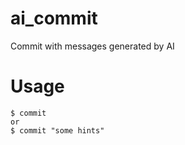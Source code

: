 # ai_commit
Commit with messages generated by AI


# Usage 

```
$ commit
or
$ commit "some hints"
```